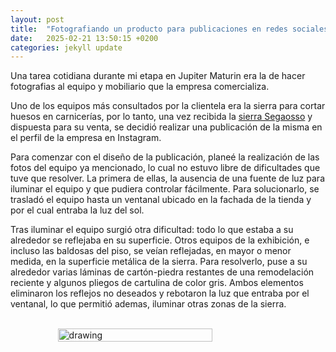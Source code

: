 ```yaml
---
layout: post
title:  "Fotografiando un producto para publicaciones en redes sociales"
date:   2025-02-21 13:50:15 +0200
categories: jekyll update
---
```



Una tarea cotidiana durante mi etapa en Jupiter Maturin era la de hacer fotografias al equipo y mobiliario que la empresa comercializa.

Uno de los equipos más consultados por la clientela era la sierra para cortar huesos en carnicerías, por lo tanto, una vez recibida la [sierra Segaosso](https://www.instagram.com/corporacionboiadomenicoca/) y dispuesta para su venta, se decidió realizar una publicación de la misma en el perfil de la empresa en Instagram.

Para comenzar con el diseño de la publicación, planeé la realización de las fotos del equipo ya mencionado, lo cual no estuvo libre de dificultades que tuve que resolver. La primera de ellas, la ausencia de una fuente de luz para iluminar el equipo y que pudiera controlar fácilmente. Para solucionarlo, se trasladó el equipo hasta un ventanal ubicado en la fachada de la tienda y por el cual entraba la luz del sol.

Tras iluminar el equipo surgió otra dificultad: todo lo que estaba a su alrededor se reflejaba en su superficie. Otros equipos de la exhibición, e incluso las baldosas del piso, se veían reflejadas, en mayor o menor medida, en la superficie metálica de la sierra. Para resolverlo, puse a su alrededor varias láminas de cartón-piedra restantes de una remodelación reciente y algunos pliegos de cartulina de color gris. Ambos elementos eliminaron los reflejos no deseados y rebotaron la luz que entraba por el ventanal, lo que permitió ademas, iluminar otras zonas de la sierra.



<br>
<div style="display: flex; justify-content: center;">
  
<img src="https://ivanjvic.github.io/bocadillo_salchicha/img/prepsierra.png" alt="drawing" width="70%" />

</div>




